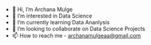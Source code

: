 - 👋 Hi, I’m Archana Mulge
- 👀 I’m interested in Data Science
- 🌱 I’m currently learning Data Ananlysis
- 💞️ I’m looking to collaborate on Data Science Projects
- 📫 How to reach me - archanamulgeaa@gmail.com

<!---
ArchanaMulge14/ArchanaMulge14 is a ✨ special ✨ repository because its `README.md` (this file) appears on your GitHub profile.
You can click the Preview link to take a look at your changes.
--->
